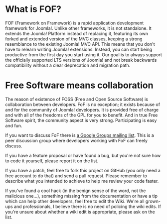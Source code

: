 # What is FOF?

FOF (Framework on Framework) is a rapid application development framework for Joomla!.
Unlike other frameworks, it is not standalone. It extends the Joomla! Platform
instead of replacing it, featuring its own forked and extended version of the
MVC classes, keeping a strong resemblance to the existing Joomla! MVC API. This means
that you don't have to relearn writing Joomla! extensions. Instead, you can start
being productive from the first day you start using it. Our goal is to always support
the officially supported LTS versions of Joomla! and not break backwards compatibility
without a clear deprecation and migration path.

# Free Software means collaboration

The reason of existence of FOSS (Free and Open Source Software) is collaboration between developers. FoF is no exception; it exists because of and for the community of Joomla! developers. It is provided free of charge and with all of the freedoms of the GPL for you to benefit. And in true Free Software spirit, the community aspect is very strong. Participating is easy and fun.

If you want to discuss FoF there is [a Google Groups mailing list](https://groups.google.com/forum/?hl=en&fromgroups#!forum/frameworkonframework). This is a peer discussion group where developers working with FoF can freely discuss.

If you have a feature proposal or have found a bug, but you're not sure how to code it yourself, please report it on the list.

If you have a patch, feel free to fork this project on GitHub (you only need a free account to do that) and send a pull request. Please remember to describe what you intended to achieve to help me review your code faster.

If you've found a cool hack (in the benign sense of the word, not the malicious one...), something missing from the documentation or have a tip which can help other developers, feel free to edit the Wiki. We're all grown-ups and professionals, I believe there is no need of policing the wiki edits. If you're unsure about whether a wiki edit is appropriate, please ask on the list.
